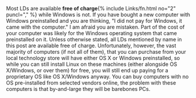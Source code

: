 Most LDs are available **free of charge**{% include Links/fn.html no="2" puncl="," %} while Windows is not. If you have bought a new computer with Windows preinstalled and you are thinking, "I did not pay for Windows, it came with the computer." I am afraid you are mistaken. Part of the cost of your computer was likely for the Windows operating system that came preinstalled on it. Unless otherwise stated, all LDs mentioned by name in this post are available free of charge. Unfortunately, however, the vast majority of computers (if not all of them), that you can purchase from your local technology store will have either OS X or Windows preinstalled, so while you can still install Linux on these machines (either alongside OS X/Windows, or over them) for free, you will still end up paying for a proprietary OS like OS X/Windows anyway. You can buy computers with no OS pre-installed from selected vendors online, the problem with these computers is that by-and-large they will be barebones PCs.
